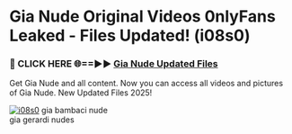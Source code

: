 # Gia Nude Original Videos 0nlyFans Leaked - Files Updated! (i08s0)

<h3>🔴 CLICK HERE 🌐==►► <a href="https://tinyurl.com/yrmya6cz" rel="nofollow">Gia Nude Updated Files</a></h3>

Get Gia Nude and all content. Now you can access all videos and pictures of Gia Nude. New Updated Files 2025!

[![i08s0](https://i.imgur.com/FMdXYCs.gif)](https://tinyurl.com/yrmya6cz)
gia bambaci nude<br>
gia gerardi nudes